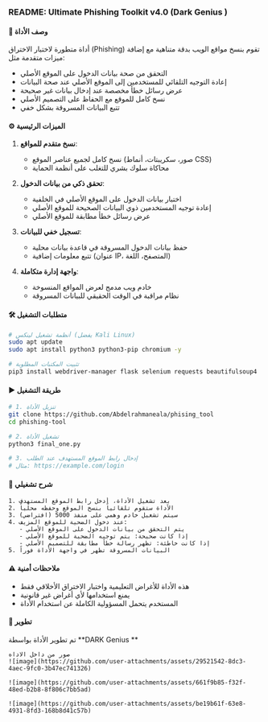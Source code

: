 ### README: Ultimate Phishing Toolkit v4.0 (Dark Genius )

#### 📌 وصف الأداة
أداة متطورة لاختبار الاختراق (Phishing) تقوم بنسخ مواقع الويب بدقة متناهية مع إضافة ميزات متقدمة مثل:
- التحقق من صحة بيانات الدخول على الموقع الأصلي
- إعادة التوجيه التلقائي للمستخدمين إلى الموقع الأصلي عند صحة البيانات
- عرض رسائل خطأ مخصصة عند إدخال بيانات غير صحيحة
- نسخ كامل للموقع مع الحفاظ على التصميم الأصلي
- تتبع البيانات المسروقة بشكل خفي

#### ⚙️ الميزات الرئيسية
1. **نسخ متقدم للمواقع**:
   - نسخ كامل لجميع عناصر الموقع (صور، سكريبتات، أنماط CSS)
   - محاكاة سلوك بشري للتغلب على أنظمة الحماية

2. **تحقق ذكي من بيانات الدخول**:
   - اختبار بيانات الدخول على الموقع الأصلي في الخلفية
   - إعادة توجيه المستخدمين ذوي البيانات الصحيحة للموقع الأصلي
   - عرض رسائل خطأ مطابقة للموقع الأصلي

3. **تسجيل خفي للبيانات**:
   - حفظ بيانات الدخول المسروقة في قاعدة بيانات محلية
   - تتبع معلومات إضافية (عنوان IP، المتصفح، اللغة)

4. **واجهة إدارة متكاملة**:
   - خادم ويب مدمج لعرض المواقع المنسوخة
   - نظام مراقبة في الوقت الحقيقي للبيانات المسروقة

#### 🛠️ متطلبات التشغيل
```bash
# أنظمة تشغيل لينكس (يفضل Kali Linux)
sudo apt update
sudo apt install python3 python3-pip chromium -y

# تثبيت المكتبات المطلوبة
pip3 install webdriver-manager flask selenium requests beautifulsoup4
```

#### ▶️ طريقة التشغيل
```bash
# 1. تنزيل الأداة
git clone https://github.com/Abdelrahmaneala/phising_tool
cd phishing-tool

# 2. تشغيل الأداة
python3 final_one.py

# 3. إدخال رابط الموقع المستهدف عند الطلب
# مثال: https://example.com/login
```

#### 🎥 شرح تشغيلي
```text
1. بعد تشغيل الأداة، أدخل رابط الموقع المستهدف
2. الأداة ستقوم تلقائياً بنسخ الموقع وحفظه محلياً
3. سيتم تشغيل خادم وهمي على منفذ 5000 (افتراضي)
4. عند دخول الضحية للموقع المزيف:
   - يتم التحقق من بيانات الدخول على الموقع الأصلي
   - إذا كانت صحيحة: يتم توجيه الضحية للموقع الأصلي
   - إذا كانت خاطئة: تظهر رسالة خطأ مطابقة للتصميم الأصلي
5. البيانات المسروقة تظهر في واجهة الأداة فوراً

```

#### ⚠️ ملاحظات أمنية
- هذه الأداة للأغراض التعليمية واختبار الاختراق الأخلاقي فقط
- يمنع استخدامها لأي أغراض غير قانونية
- المستخدم يتحمل المسؤولية الكاملة عن استخدام الأداة

#### 👥 تطوير
تم تطوير الأداة بواسطة **DARK Genius **

```text
صور من داخل الاداه 
![image](https://github.com/user-attachments/assets/29521542-8dc3-4aec-9fc0-3b47ec741326)

![image](https://github.com/user-attachments/assets/661f9b85-f32f-48ed-b2b8-8f806c7bb5ad)

![image](https://github.com/user-attachments/assets/be19b61f-63e8-4931-8fd3-168b8d41c57b)


